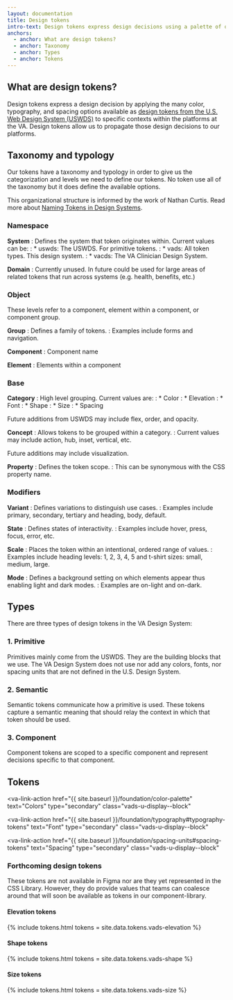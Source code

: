 ```yaml
---
layout: documentation
title: Design tokens
intro-text: Design tokens express design decisions using a palette of options from the U.S. Web Design System.
anchors:
  - anchor: What are design tokens?
  - anchor: Taxonomy
  - anchor: Types
  - anchor: Tokens
---
```


## What are design tokens?

Design tokens express a design decision by applying the many color, typography, and spacing options available as [design tokens from the U.S. Web Design System (USWDS)](https://designsystem.digital.gov/design-tokens/) to specific contexts within the platforms at the VA. Design tokens allow us to propagate those design decisions to our platforms.

## Taxonomy and typology

Our tokens have a taxonomy and typology in order to give us the categorization and levels we need to define our tokens. No token use all of the taxonomy but it does define the available options.

This organizational structure is informed by the work of Nathan Curtis. Read more about <a href="https://medium.com/eightshapes-llc/naming-tokens-in-design-systems-9e86c7444676">Naming Tokens in Design Systems</a>.

### Namespace

**System**
: Defines the system that token originates within. Current values can be:
: * uswds: The USWDS. For primitive tokens.
: * vads: All token types. This design system.
: * vacds: The VA Clinician Design System.

**Domain**
: Currently unused. In future could be used for large areas of related tokens that run across systems (e.g. health, benefits, etc.)

### Object

These levels refer to a component, element within a component, or component group.

**Group**
: Defines a family of tokens.
: Examples include forms and navigation.

**Component**
: Component name

**Element**
: Elements within a component

### Base

**Category**
: High level grouping. Current values are:
: * Color
: * Elevation
: * Font
: * Shape
: * Size
: * Spacing

Future additions from USWDS may include flex, order, and opacity.

**Concept**
: Allows tokens to be grouped within a category.
: Current values may include action, hub, inset, vertical, etc.

Future additions may include visualization.

**Property**
: Defines the token scope.
: This can be synonymous with the CSS property name.

### Modifiers

**Variant**
: Defines variations to distinguish use cases.
: Examples include primary, secondary, tertiary and heading, body, default.

**State**
: Defines states of interactivity.
: Examples include hover, press, focus, error, etc.

**Scale**
: Places the token within an intentional, ordered range of values.
: Examples include heading levels: 1, 2, 3, 4, 5 and t-shirt sizes: small, medium, large.

**Mode**
: Defines a background setting on which elements appear thus enabling light and dark modes.
: Examples are on-light and on-dark.

## Types

There are three types of design tokens in the VA Design System:

### 1. Primitive

Primitives mainly come from the USWDS. They are the building blocks that we use. The VA Design System does not use nor add any colors, fonts, nor spacing units that are not defined in the U.S. Design System.

### 2. Semantic

Semantic tokens communicate how a primitive is used. These tokens capture a semantic meaning that should relay the context in which that token should be used.

### 3. Component

Component tokens are scoped to a specific component and represent decisions specific to that component.

## Tokens

<va-link-action
  href="{{ site.baseurl }}/foundation/color-palette"
  text="Colors"
  type="secondary"
  class="vads-u-display--block"
></va-link-action>

<va-link-action
  href="{{ site.baseurl }}/foundation/typography#typography-tokens"
  text="Font"
  type="secondary"
  class="vads-u-display--block"
></va-link-action>

<va-link-action
  href="{{ site.baseurl }}/foundation/spacing-units#spacing-tokens"
  text="Spacing"
  type="secondary"
  class="vads-u-display--block"
></va-link-action>

### Forthcoming design tokens

These tokens are not available in Figma nor are they yet represented in the CSS Library. However, they do provide values that teams can coalesce around that will soon be available as tokens in our component-library.

<va-accordion bordered="false" uswds="true">
  <va-accordion-item header="Elevation" id="second" uswds>
    <h4>Elevation tokens</h4>
    {% include tokens.html tokens = site.data.tokens.vads-elevation %}
  </va-accordion-item>
  <va-accordion-item header="Shape" id="second" uswds>
    <h4>Shape tokens</h4>
    {% include tokens.html tokens = site.data.tokens.vads-shape %}
  </va-accordion-item>
  <va-accordion-item header="Size" id="first" uswds>
    <h4>Size tokens</h4>
    {% include tokens.html tokens = site.data.tokens.vads-size %}
  </va-accordion-item>
</va-accordion>